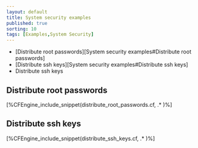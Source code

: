 ```yaml
---
layout: default
title: System security examples
published: true
sorting: 10
tags: [Examples,System Security]
---
```


* [Distribute root passwords][System security examples#Distribute root passwords]
* [Distribute ssh keys][System security examples#Distribute ssh keys]
* Distribute ssh keys

## Distribute root passwords


[%CFEngine_include_snippet(distribute_root_passwords.cf, .* )%]

## Distribute ssh keys

[%CFEngine_include_snippet(distribute_ssh_keys.cf, .* )%]
